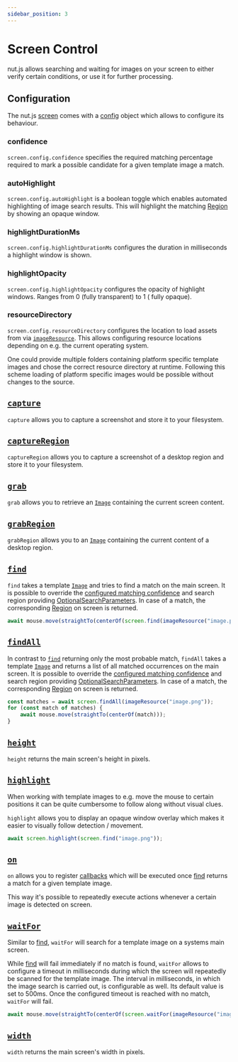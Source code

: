 ```yaml
---
sidebar_position: 3
---
```


# Screen Control

nut.js allows searching and waiting for images on your screen to either verify certain conditions, or use it for further
processing.

## Configuration

The nut.js [screen](https://nut-tree.github.io/apidoc/classes/screen.html) comes with
a [config](https://nut-tree.github.io/apidoc/classes/screen.html#config) object which allows to configure its behaviour.

### confidence

`screen.config.confidence` specifies the required matching percentage required to mark a possible candidate for a given
template image a match.

### autoHighlight

`screen.config.autoHighlight` is a boolean toggle which enables automated highlighting of image search results. This
will highlight the matching [Region](https://nut-tree.github.io/apidoc/classes/region.html) by showing an opaque window.

### highlightDurationMs

`screen.config.highlightDurationMs` configures the duration in milliseconds a highlight window is shown.

### highlightOpacity

`screen.config.highlightOpacity` configures the opacity of highlight windows. Ranges from 0 (fully transparent) to 1 (
fully opaque).

### resourceDirectory

`screen.config.resourceDirectory` configures the location to load assets from
via [`imageResource`](../tutorial-screen/template-images.md#loading-images-from-resource-directory). This allows
configuring resource locations depending on e.g. the current operating system.

One could provide multiple folders containing platform specific template images and chose the correct resource directory
at runtime. Following this scheme loading of platform specific images would be possible without changes to the source.

## [`capture`](https://nut-tree.github.io/apidoc/classes/screen.html#capture)

`capture` allows you to capture a screenshot and store it to your filesystem.

## [`captureRegion`](https://nut-tree.github.io/apidoc/classes/screen.html#captureRegion)

`captureRegion` allows you to capture a screenshot of a desktop region and store it to your filesystem.

## [`grab`](https://nut-tree.github.io/apidoc/classes/screen.html#grab)

`grab` allows you to retrieve an [`Image`](../datatypes/image.md) containing the current screen content.

## [`grabRegion`](https://nut-tree.github.io/apidoc/classes/screen.html#captureRegion)

`grabRegion` allows you to an [`Image`](../datatypes/image.md) containing the current content of a desktop region.

## [`find`](https://nut-tree.github.io/apidoc/classes/screen.html#find)

`find` takes a template [`Image`](../datatypes/image.md) and tries to find a match on the main screen. It is possible to
override the [configured matching confidence](#confidence) and search region
providing [OptionalSearchParameters](https://nut-tree.github.io/apidoc/classes/optionalsearchparameters.html). In case of a match,
the corresponding [Region](https://nut-tree.github.io/apidoc/classes/region.html) on screen is returned.

```js
await mouse.move(straightTo(centerOf(screen.find(imageResource("image.png")))));
```

## [`findAll`](https://nut-tree.github.io/apidoc/classes/screen.html#findall)

In contrast to [`find`](screen.md) returning only the most probable match, `findAll` takes a
template [`Image`](../datatypes/image.md) and returns a list of all matched occurrences on the main screen. It is
possible to override the [configured matching confidence](#confidence) and search region
providing [OptionalSearchParameters](https://nut-tree.github.io/apidoc/classes/optionalsearchparameters.html). In case of a match,
the corresponding [Region](https://nut-tree.github.io/apidoc/classes/region.html) on screen is returned.

```js
const matches = await screen.findAll(imageResource("image.png"));
for (const match of matches) {
    await mouse.move(straightTo(centerOf(match)));
}
```

## [`height`](https://nut-tree.github.io/apidoc/classes/screen.html#height)

`height` returns the main screen's height in pixels.

## [`highlight`](https://nut-tree.github.io/apidoc/classes/screen.html#highlight)

When working with template images to e.g. move the mouse to certain positions it can be quite cumbersome to follow along
without visual clues.

`highlight` allows you to display an opaque window overlay which makes it easier to visually follow detection /
movement.

```js
await screen.highlight(screen.find("image.png"));
```

## [`on`](https://nut-tree.github.io/apidoc/classes/screen.html#on)

`on` allows you to register [callbacks](https://nut-tree.github.io/apidoc/globals.html#findhookcallback) which will be
executed once [find](#findhttpsnut-treegithubionutjsclassesscreenhtmlfind) returns a match for a given template image.

This way it's possible to repeatedly execute actions whenever a certain image is detected on screen.

## [`waitFor`](https://nut-tree.github.io/apidoc/classes/screen.html#waitfor)

Similar to [find](#findhttpsnut-treegithubionutjsclassesscreenhtmlfind), `waitFor` will search for a template image on a
systems main screen.

While [find](#findhttpsnut-treegithubionutjsclassesscreenhtmlfind) will fail immediately if no match is found, `waitFor`
allows to configure a timeout in milliseconds during which the screen will repeatedly be scanned for the template image.
The interval in milliseconds, in which the image search is carried out, is configurable as well. Its default value is set to 500ms. 
Once the configured timeout is reached with no match, `waitFor` will fail.

```js
await mouse.move(straightTo(centerOf(screen.waitFor(imageResource("image.png"), 3000, 500))));
```

## [`width`](https://nut-tree.github.io/apidoc/classes/screen.html#width)

`width` returns the main screen's width in pixels.
